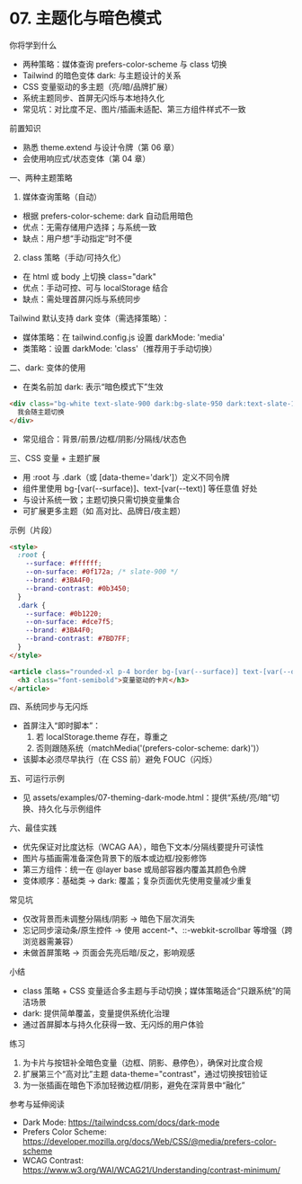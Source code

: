 # 07. 主题化与暗色模式

你将学到什么
- 两种策略：媒体查询 prefers-color-scheme 与 class 切换
- Tailwind 的暗色变体 dark: 与主题设计的关系
- CSS 变量驱动的多主题（亮/暗/品牌扩展）
- 系统主题同步、首屏无闪烁与本地持久化
- 常见坑：对比度不足、图片/插画未适配、第三方组件样式不一致

前置知识
- 熟悉 theme.extend 与设计令牌（第 06 章）
- 会使用响应式/状态变体（第 04 章）

一、两种主题策略
1) 媒体查询策略（自动）
- 根据 prefers-color-scheme: dark 自动启用暗色
- 优点：无需存储用户选择；与系统一致
- 缺点：用户想“手动指定”时不便
2) class 策略（手动/可持久化）
- 在 html 或 body 上切换 class="dark"
- 优点：手动可控、可与 localStorage 结合
- 缺点：需处理首屏闪烁与系统同步

Tailwind 默认支持 dark 变体（需选择策略）：
- 媒体策略：在 tailwind.config.js 设置 darkMode: 'media'
- 类策略：设置 darkMode: 'class'（推荐用于手动切换）

二、dark: 变体的使用
- 在类名前加 dark: 表示“暗色模式下”生效
```html
<div class="bg-white text-slate-900 dark:bg-slate-950 dark:text-slate-100">
  我会随主题切换
</div>
```
- 常见组合：背景/前景/边框/阴影/分隔线/状态色

三、CSS 变量 + 主题扩展
- 用 :root 与 .dark（或 [data-theme='dark']）定义不同令牌
- 组件里使用 bg-[var(--surface)]、text-[var(--text)] 等任意值
好处
- 与设计系统一致；主题切换只需切换变量集合
- 可扩展更多主题（如 高对比、品牌日/夜主题）

示例（片段）
```html
<style>
  :root {
    --surface: #ffffff;
    --on-surface: #0f172a; /* slate-900 */
    --brand: #3BA4F0;
    --brand-contrast: #0b3450;
  }
  .dark {
    --surface: #0b1220;
    --on-surface: #dce7f5;
    --brand: #3BA4F0;
    --brand-contrast: #7BD7FF;
  }
</style>

<article class="rounded-xl p-4 border bg-[var(--surface)] text-[var(--on-surface)]">
  <h3 class="font-semibold">变量驱动的卡片</h3>
</article>
```

四、系统同步与无闪烁
- 首屏注入“即时脚本”：
  1) 若 localStorage.theme 存在，尊重之
  2) 否则跟随系统（matchMedia('(prefers-color-scheme: dark)')）
- 该脚本必须尽早执行（在 CSS 前）避免 FOUC（闪烁）

五、可运行示例
- 见 assets/examples/07-theming-dark-mode.html：提供“系统/亮/暗”切换、持久化与示例组件

六、最佳实践
- 优先保证对比度达标（WCAG AA），暗色下文本/分隔线要提升可读性
- 图片与插画需准备深色背景下的版本或边框/投影修饰
- 第三方组件：统一在 @layer base 或局部容器内覆盖其颜色令牌
- 变体顺序：基础类 → dark: 覆盖；复杂页面优先使用变量减少重复

常见坑
- 仅改背景而未调整分隔线/阴影 → 暗色下层次消失
- 忘记同步滚动条/原生控件 → 使用 accent-*、::-webkit-scrollbar 等增强（跨浏览器需兼容）
- 未做首屏策略 → 页面会先亮后暗/反之，影响观感

小结
- class 策略 + CSS 变量适合多主题与手动切换；媒体策略适合“只跟系统”的简洁场景
- dark: 提供简单覆盖，变量提供系统化治理
- 通过首屏脚本与持久化获得一致、无闪烁的用户体验

练习
1) 为卡片与按钮补全暗色变量（边框、阴影、悬停色），确保对比度合规
2) 扩展第三个“高对比”主题 data-theme="contrast"，通过切换按钮验证
3) 为一张插画在暗色下添加轻微边框/阴影，避免在深背景中“融化”

参考与延伸阅读
- Dark Mode: https://tailwindcss.com/docs/dark-mode
- Prefers Color Scheme: https://developer.mozilla.org/docs/Web/CSS/@media/prefers-color-scheme
- WCAG Contrast: https://www.w3.org/WAI/WCAG21/Understanding/contrast-minimum/
